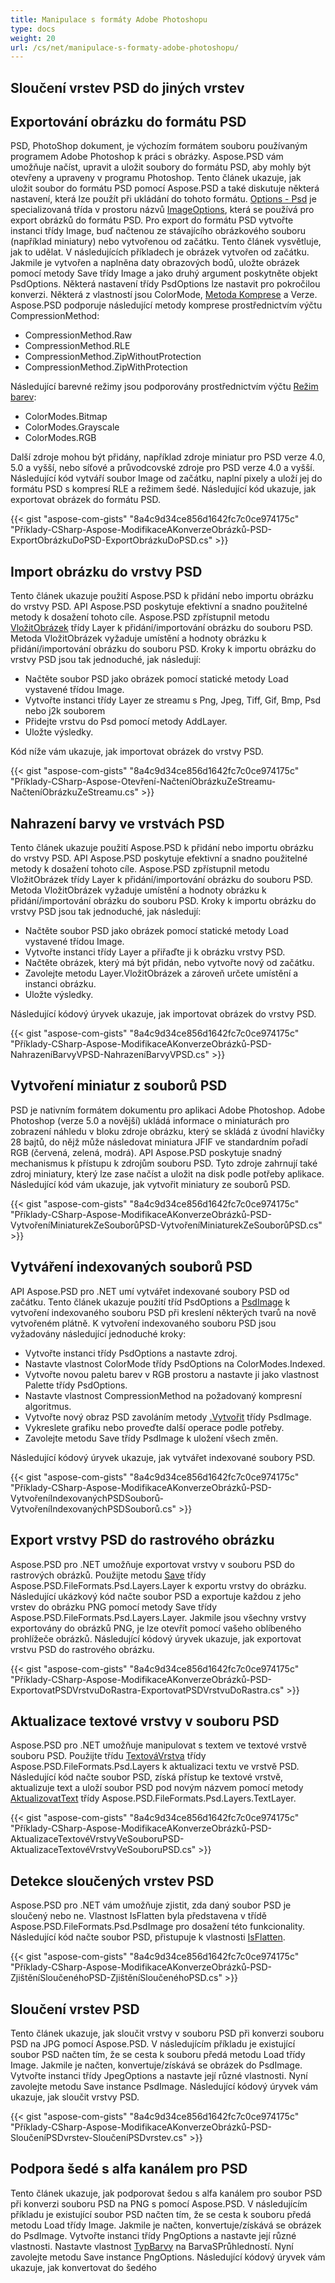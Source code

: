 ```yaml
---
title: Manipulace s formáty Adobe Photoshopu
type: docs
weight: 20
url: /cs/net/manipulace-s-formaty-adobe-photoshopu/
---
```


## **Sloučení vrstev PSD do jiných vrstev**

## **Exportování obrázku do formátu PSD**
PSD, PhotoShop dokument, je výchozím formátem souboru používaným programem Adobe Photoshop k práci s obrázky. Aspose.PSD vám umožňuje načíst, upravit a uložit soubory do formátu PSD, aby mohly být otevřeny a upraveny v programu Photoshop. Tento článek ukazuje, jak uložit soubor do formátu PSD pomocí Aspose.PSD a také diskutuje některá nastavení, která lze použít při ukládání do tohoto formátu. [Options - Psd](https://reference.aspose.com/psd/net/aspose.psd.imageoptions/psdoptions) je specializovaná třída v prostoru názvů [ImageOptions](https://reference.aspose.com/psd/net/aspose.psd.imageoptions), která se používá pro export obrázků do formátu PSD. Pro export do formátu PSD vytvořte instanci třídy Image, buď načtenou ze stávajícího obrázkového souboru (například miniatury) nebo vytvořenou od začátku. Tento článek vysvětluje, jak to udělat. V následujících příkladech je obrázek vytvořen od začátku. Jakmile je vytvořen a naplněna daty obrazových bodů, uložte obrázek pomocí metody Save třídy Image a jako druhý argument poskytněte objekt PsdOptions. Některá nastavení třídy PsdOptions lze nastavit pro pokročilou konverzi. Některá z vlastností jsou ColorMode, [Metoda Komprese](https://reference.aspose.com/psd/net/aspose.psd.fileformats.psd/compressionmethod) a Verze. Aspose.PSD podporuje následující metody komprese prostřednictvím výčtu CompressionMethod:

- CompressionMethod.Raw
- CompressionMethod.RLE
- CompressionMethod.ZipWithoutProtection
- CompressionMethod.ZipWithProtection

Následující barevné režimy jsou podporovány prostřednictvím výčtu [Režim barev](https://reference.aspose.com/psd/net/aspose.psd.fileformats.psd/colormodes):

- ColorModes.Bitmap
- ColorModes.Grayscale
- ColorModes.RGB


Další zdroje mohou být přidány, například zdroje miniatur pro PSD verze 4.0, 5.0 a vyšší, nebo síťové a průvodcovské zdroje pro PSD verze 4.0 a vyšší. Následující kód vytváří soubor Image od začátku, naplní pixely a uloží jej do formátu PSD s kompresí RLE a režimem šedé. Následující kód ukazuje, jak exportovat obrázek do formátu PSD.


{{< gist "aspose-com-gists" "8a4c9d34ce856d1642fc7c0ce974175c" "Příklady-CSharp-Aspose-ModifikaceAKonverzeObrázků-PSD-ExportObrázkuDoPSD-ExportObrázkuDoPSD.cs" >}}
## **Import obrázku do vrstvy PSD**
Tento článek ukazuje použití Aspose.PSD k přidání nebo importu obrázku do vrstvy PSD. API Aspose.PSD poskytuje efektivní a snadno použitelné metody k dosažení tohoto cíle. Aspose.PSD zpřístupnil metodu [VložitObrázek](https://reference.aspose.com/psd/net/aspose.psd.fileformats.psd.layers/layer/methods/drawimage) třídy Layer k přidání/importování obrázku do souboru PSD. Metoda VložitObrázek vyžaduje umístění a hodnoty obrázku k přidání/importování obrázku do souboru PSD. Kroky k importu obrázku do vrstvy PSD jsou tak jednoduché, jak následují:

- Načtěte soubor PSD jako obrázek pomocí statické metody Load vystavené třídou Image.
- Vytvořte instanci třídy Layer ze streamu s Png, Jpeg, Tiff, Gif, Bmp, Psd nebo j2k souborem
- Přidejte vrstvu do Psd pomocí metody AddLayer.
- Uložte výsledky.


Kód níže vám ukazuje, jak importovat obrázek do vrstvy PSD.


{{< gist "aspose-com-gists" "8a4c9d34ce856d1642fc7c0ce974175c" "Příklady-CSharp-Aspose-Otevření-NačteníObrázkuZeStreamu-NačteníObrázkuZeStreamu.cs" >}}
## **Nahrazení barvy ve vrstvách PSD**
Tento článek ukazuje použití Aspose.PSD k přidání nebo importu obrázku do vrstvy PSD. API Aspose.PSD poskytuje efektivní a snadno použitelné metody k dosažení tohoto cíle. Aspose.PSD zpřístupnil metodu VložitObrázek třídy Layer k přidání/importování obrázku do souboru PSD. Metoda VložitObrázek vyžaduje umístění a hodnoty obrázku k přidání/importování obrázku do souboru PSD. Kroky k importu obrázku do vrstvy PSD jsou tak jednoduché, jak následují:

- Načtěte soubor PSD jako obrázek pomocí statické metody Load vystavené třídou Image.
- Vytvořte instanci třídy Layer a přiřaďte ji k obrázku vrstvy PSD.
- Načtěte obrázek, který má být přidán, nebo vytvořte nový od začátku.
- Zavolejte metodu Layer.VložitObrázek a zároveň určete umístění a instanci obrázku.
- Uložte výsledky.


Následující kódový úryvek ukazuje, jak importovat obrázek do vrstvy PSD.


{{< gist "aspose-com-gists" "8a4c9d34ce856d1642fc7c0ce974175c" "Příklady-CSharp-Aspose-ModifikaceAKonverzeObrázků-PSD-NahrazeníBarvyVPSD-NahrazeníBarvyVPSD.cs" >}}
## **Vytvoření miniatur z souborů PSD**
PSD je nativním formátem dokumentu pro aplikaci Adobe Photoshop. Adobe Photoshop (verze 5.0 a novější) ukládá informace o miniaturách pro zobrazení náhledu v bloku zdroje obrázku, který se skládá z úvodní hlavičky 28 bajtů, do nějž může následovat miniatura JFIF ve standardním pořadí RGB (červená, zelená, modrá). API Aspose.PSD poskytuje snadný mechanismus k přístupu k zdrojům souboru PSD. Tyto zdroje zahrnují také zdroj miniatury, který lze zase načíst a uložit na disk podle potřeby aplikace. Následující kód vám ukazuje, jak vytvořit miniatury ze souborů PSD.

{{< gist "aspose-com-gists" "8a4c9d34ce856d1642fc7c0ce974175c" "Příklady-CSharp-Aspose-ModifikaceAKonverzeObrázků-PSD-VytvořeníMiniaturekZeSouborůPSD-VytvořeníMiniaturekZeSouborůPSD.cs" >}}
## **Vytváření indexovaných souborů PSD**
API Aspose.PSD pro .NET umí vytvářet indexované soubory PSD od začátku. Tento článek ukazuje použití tříd PsdOptions a [PsdImage](https://reference.aspose.com/psd/net/aspose.psd.fileformats.psd/psdimage) k vytvoření indexovaného souboru PSD při kreslení některých tvarů na nově vytvořeném plátně. K vytvoření indexovaného souboru PSD jsou vyžadovány následující jednoduché kroky:

- Vytvořte instanci třídy PsdOptions a nastavte zdroj.
- Nastavte vlastnost ColorMode třídy PsdOptions na ColorModes.Indexed.
- Vytvořte novou paletu barev v RGB prostoru a nastavte ji jako vlastnost Palette třídy PsdOptions.
- Nastavte vlastnost CompressionMethod na požadovaný kompresní algoritmus.
- Vytvořte nový obraz PSD zavoláním metody [.Vytvořit](https://reference.aspose.com/psd/net/aspose.psd/image/methods/create) třídy PsdImage.
- Vykreslete grafiku nebo proveďte další operace podle potřeby.
- Zavolejte metodu Save třídy PsdImage k uložení všech změn.

Následující kódový úryvek ukazuje, jak vytvářet indexované soubory PSD.

{{< gist "aspose-com-gists" "8a4c9d34ce856d1642fc7c0ce974175c" "Příklady-CSharp-Aspose-ModifikaceAKonverzeObrázků-PSD-VytvořeníIndexovanýchPSDSouborů-VytvořeníIndexovanýchPSDSouborů.cs" >}}
## **Export vrstvy PSD do rastrového obrázku**
Aspose.PSD pro .NET umožňuje exportovat vrstvy v souboru PSD do rastrových obrázků. Použijte metodu [Save](https://reference.aspose.com/psd/net/aspose.psd/image/methods/save/index) třídy Aspose.PSD.FileFormats.Psd.Layers.Layer k exportu vrstvy do obrázku. Následující ukázkový kód načte soubor PSD a exportuje každou z jeho vrstev do obrázku PNG pomocí metody Save třídy Aspose.PSD.FileFormats.Psd.Layers.Layer. Jakmile jsou všechny vrstvy exportovány do obrázků PNG, je lze otevřít pomocí vašeho oblíbeného prohlížeče obrázků. Následující kódový úryvek ukazuje, jak exportovat vrstvu PSD do rastrového obrázku.

{{< gist "aspose-com-gists" "8a4c9d34ce856d1642fc7c0ce974175c" "Příklady-CSharp-Aspose-ModifikaceAKonverzeObrázků-PSD-ExportovatPSDVrstvuDoRastra-ExportovatPSDVrstvuDoRastra.cs" >}}
## **Aktualizace textové vrstvy v souboru PSD**
Aspose.PSD pro .NET umožňuje manipulovat s textem ve textové vrstvě souboru PSD. Použijte třídu [TextováVrstva](https://reference.aspose.com/psd/net/aspose.psd.fileformats.psd.layers/textlayer) třídy Aspose.PSD.FileFormats.Psd.Layers k aktualizaci textu ve vrstvě PSD. Následující kód načte soubor PSD, získá přístup ke textové vrstvě, aktualizuje text a uloží soubor PSD pod novým názvem pomocí metody [AktualizovatText](https://reference.aspose.com/psd/net/aspose.psd.fileformats.psd.layers/textlayer/methods/updatetext/index) třídy Aspose.PSD.FileFormats.Psd.Layers.TextLayer.

{{< gist "aspose-com-gists" "8a4c9d34ce856d1642fc7c0ce974175c" "Příklady-CSharp-Aspose-ModifikaceAKonverzeObrázků-PSD-AktualizaceTextovéVrstvyVeSouboruPSD-AktualizaceTextovéVrstvyVeSouboruPSD.cs" >}}
## **Detekce sloučených vrstev PSD**
Aspose.PSD pro .NET vám umožňuje zjistit, zda daný soubor PSD je sloučený nebo ne. Vlastnost IsFlatten byla představena v třídě Aspose.PSD.FileFormats.Psd.PsdImage pro dosažení této funkcionality. Následující kód načte soubor PSD, přistupuje k vlastnosti [IsFlatten](https://reference.aspose.com/psd/net/aspose.psd.fileformats.psd/psdimage/properties/isflatten).

{{< gist "aspose-com-gists" "8a4c9d34ce856d1642fc7c0ce974175c" "Příklady-CSharp-Aspose-ModifikaceAKonverzeObrázků-PSD-ZjištěníSloučenéhoPSD-ZjištěníSloučenéhoPSD.cs" >}}
## **Sloučení vrstev PSD**
Tento článek ukazuje, jak sloučit vrstvy v souboru PSD při konverzi souboru PSD na JPG pomocí Aspose.PSD. V následujícím příkladu je existující soubor PSD načten tím, že se cesta k souboru předá metodu Load třídy Image. Jakmile je načten, konvertuje/získává se obrázek do PsdImage. Vytvořte instanci třídy JpegOptions a nastavte její různé vlastnosti. Nyní zavolejte metodu Save instance PsdImage. Následující kódový úryvek vám ukazuje, jak sloučit vrstvy PSD.

{{< gist "aspose-com-gists" "8a4c9d34ce856d1642fc7c0ce974175c" "Příklady-CSharp-Aspose-ModifikaceAKonverzeObrázků-PSD-SloučeníPSDvrstev-SloučeníPSDvrstev.cs" >}}
## **Podpora šedé s alfa kanálem pro PSD**
Tento článek ukazuje, jak podporovat šedou s alfa kanálem pro soubor PSD při konverzi souboru PSD na PNG s pomocí Aspose.PSD. V následujícím příkladu je existující soubor PSD načten tím, že se cesta k souboru předá metodu Load třídy Image. Jakmile je načten, konvertuje/získává se obrázek do PsdImage. Vytvořte instanci třídy PngOptions a nastavte její různé vlastnosti. Nastavte vlastnost [TypBarvy](https://reference.aspose.com/psd/net/aspose.psd.fileformats.png/pngcolortype) na BarvaSPrůhledností. Nyní zavolejte metodu Save instance PngOptions. Následující kódový úryvek vám ukazuje, jak konvertovat do šedého